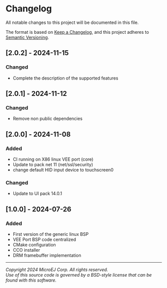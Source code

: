 # Changelog

All notable changes to this project will be documented in this file.

The format is based on [Keep a Changelog](https://keepachangelog.com/en/1.0.0/),
and this project adheres to [Semantic Versioning](https://semver.org/spec/v2.0.0.html).

## [2.0.2] - 2024-11-15

### Changed

- Complete the description of the supported features

## [2.0.1] - 2024-11-12

### Changed

- Remove non public dependencies

## [2.0.0] - 2024-11-08

### Added

- CI running on X86 linux VEE port (core)
- Update to pack net 11 (net/ssl/security)
- change default HID input device to touchscreen0

### Changed

- Update to UI pack 14.0.1

## [1.0.0] - 2024-07-26

### Added

- First version of the generic linux BSP
- VEE Port BSP code centralized
- CMake configuration
- CCO installer
- DRM framebuffer implementation

---
_Copyright 2024 MicroEJ Corp. All rights reserved._\
_Use of this source code is governed by a BSD-style license that can be found with this software._
